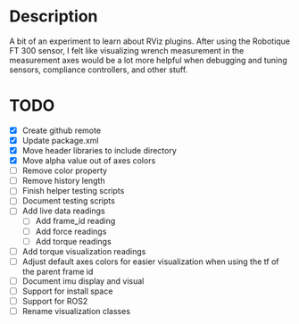 # Description
A bit of an experiment to learn about RViz plugins. After using the Robotique FT 300 sensor, I felt like visualizing wrench measurement in the measurement axes would be a lot more helpful when debugging and tuning sensors, compliance controllers, and other stuff.

# TODO
- [X] Create github remote
- [X] Update package.xml
- [X] Move header libraries to include directory
- [X] Move alpha value out of axes colors
- [ ] Remove color property
- [ ] Remove history length
- [ ] Finish helper testing scripts
- [ ] Document testing scripts
- [ ] Add live data readings
    - [ ] Add frame_id reading
    - [ ] Add force readings
    - [ ] Add torque readings
- [ ] Add torque visualization readings
- [ ] Adjust default axes colors for easier visualization when using the tf of the parent frame id
- [ ] Document imu display and visual
- [ ] Support for install space
- [ ] Support for ROS2  
- [ ] Rename visualization classes
